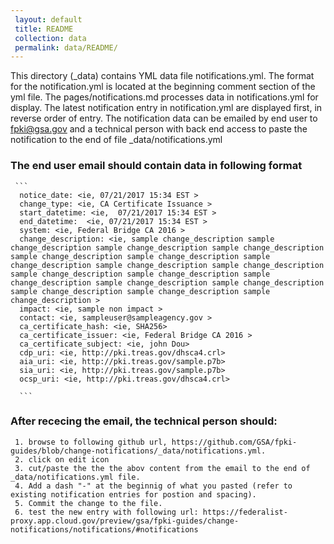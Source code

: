 ```yaml
---		
 layout: default		
 title: README		
 collection: data		
 permalink: data/README/		
---		
```


 This directory (_data) contains YML data file notifications.yml. The format for the notification.yml is located at the beginning comment section of the yml file. The pages/notifications.md processes data in notifications.yml	for display.	The latest notification entry in notification.yml are displayed first, in reverse order of entry. The notification data can be emailed by end user to  fpki@gsa.gov and a technical person with back end access to paste the notification to the end of file _data/notifications.yml
 
 ### The end user email should contain data in following format
 
     ```
      notice_date: <ie, 07/21/2017 15:34 EST >
      change_type: <ie, CA Certificate Issuance >
      start_datetime: <ie,  07/21/2017 15:34 EST >
      end_datetime:  <ie, 07/21/2017 15:34 EST >
      system: <ie, Federal Bridge CA 2016 >
      change_description: <ie, sample change_description sample change_description sample change_description sample change_description sample change_description sample change_description sample change_description sample change_description sample change_description sample change_description sample change_description sample change_description sample change_description sample change_description sample change_description sample change_description sample change_description >
      impact: <ie, sample non impact >
      contact: <ie, sampleuser@sampleagency.gov >
      ca_certificate_hash: <ie, SHA256>
      ca_certificate_issuer: <ie, Federal Bridge CA 2016 >
      ca_certificate_subject: <ie, john Dou>
      cdp_uri: <ie, http://pki.treas.gov/dhsca4.crl>
      aia_uri: <ie, http://pki.treas.gov/sample.p7b>
      sia_uri: <ie, http://pki.treas.gov/sample.p7b>
      ocsp_uri: <ie, http://pki.treas.gov/dhsca4.crl>    
      
      ```
     
### After rececing the email, the technical person should:
     
     1. browse to following github url, https://github.com/GSA/fpki-guides/blob/change-notifications/_data/notifications.yml. 
     2. click on edit icon
     3. cut/paste the the the abov content from the email to the end of _data/notifications.yml file. 
     4. Add a dash "-" at the beginnig of what you pasted (refer to existing notification entries for postion and spacing).
     5. Commit the change to the file.
     6. test the new entry with following url: https://federalist-proxy.app.cloud.gov/preview/gsa/fpki-guides/change-notifications/notifications/#notifications
     
 
